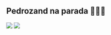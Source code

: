 ## Pedrozand na parada 🥶👨‍💻 
 
 <div>	
  <img height="180em" src="https://github-readme-stats.vercel.app/api?username=pedrozand&show_icons=true&count_private=true&theme=react&hide_border=true&bg_color=1F222E&title_color=79ff97&icon_color=79ff97" />
  <img height="180em" src="https://github-readme-stats.vercel.app/api/top-langs/?username=pedrozand&exclude_repo=machine-learning&langs_count=8&layout=compact&theme=react&hide_border=true&bg_color=1F222E&title_color=79ff97&icon_color=79ff97"/>
  <br/>
</div>

  
  ##
 
<div> 
  <a href="https://www.linkedin.com/in/pedro-oliveira-644718206/</a>
  ![Snake animation](https://github.com/rafaballerini/rafaballerini/blob/output/github-contribution-grid-snake.svg)
</div>
